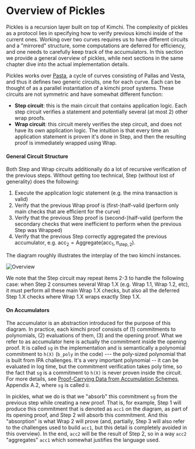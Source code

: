 # Overview of Pickles

Pickles is a recursion layer built on top of Kimchi. The complexity of pickles as a protocol lies in specifying how to verify previous kimchi inside of the current ones. Working over two curves requires us to have different circuits and a "mirrored" structure, some computations are deferred for efficiency, and one needs to carefully keep track of the accumulators. In this section we provide a general overview of pickles, while next sections in the same chapter dive into the actual implementation details.

Pickles works over [Pasta](../specs/pasta.md), a cycle of curves consisting of Pallas and Vesta, and thus it defines two generic circuits, one for each curve. Each can be thought of as a parallel instantiation of a kimchi proof systems. These circuits are not symmetric and have somewhat different function:
- **Step circuit**: this is the main circuit that contains application logic. Each step circuit verifies a statement and potentially several (at most 2) other wrap proofs.
- **Wrap circuit**: this circuit merely verifies the step circuit, and does not have its own application logic. The intuition is that every time an application statement is proven it's done in Step, and then the resulting proof is immediately wrapped using Wrap.


#### General Circuit Structure

Both Step and Wrap circuits additionally do a lot of recursive verification of the previous steps. Without getting too technical, Step (without lost of generality) does the following:
1. Execute the application logic statement (e.g. the mina transaction is valid)
2. Verify that the previous Wrap proof is (first-)half-valid (perform only main checks that are efficient for the curve)
3. Verify that the previous Step proof is (second-)half-valid (perform the secondary checks that were inefficient to perform when the previous Step was Wrapped)
4. Verify that the previous Step correctly aggregated the previous accumulator, e.g. $\mathsf{acc}_2 = \mathsf{Aggregate}(\mathsf{acc}_1, \pi_{\mathsf{step},2})$.

The diagram roughly illustrates the interplay of the two kimchi instances.

![Overview](./pickles_structure_overview.svg)


We note that the Step circuit may repeat items 2-3 to handle the following case: when Step 2 consumes several Wrap 1.X (e.g. Wrap 1.1, Wrap 1.2, etc), it must perform all these main Wrap 1.X checks, but also all the deferred Step 1.X checks where Wrap 1.X wraps exactly Step 1.X.


#### On Accumulators

The accumulator is an abstraction introduced for the purpose of this diagram. In practice, each kimchi proof consists of (1) commitments to polynomials, (2) evaluations of them, (3) and the opening proof. What we refer to as accumulator here is actually the commitment inside the opening proof. It is called `sg` in the implementation and is semantically a polynomial commitment to `h(X)` (`b_poly` in the code) --- the poly-sized polynomial that is built from IPA challenges. It's a very important polynomial -- it can be evaluated in log time, but the commitment verification takes poly time, so the fact that `sg` is a commitment to `h(X)` is never proven inside the circuit. For more details, see [Proof-Carrying Data from Accumulation Schemes](https://eprint.iacr.org/2020/499.pdf), Appendix A.2, where `sg` is called `U`.

In pickles, what we do is that we "absorb" this commitment `sg` from the previous step while creating a new proof. That is, for example, Step 1 will produce this commitment that is denoted as `acc1` on the diagram, as part of its opening proof, and Step 2 will absorb this commitment. And this "absorption" is what Wrap 2 will prove (and, partially, Step 3 will also refer to the challenges used to build `acc1`, but this detail is completely avoided in this overview). In the end, `acc2` will be the result of Step 2, so in a way `acc2` "aggregates" `acc1` which somewhat justifies the language used.
